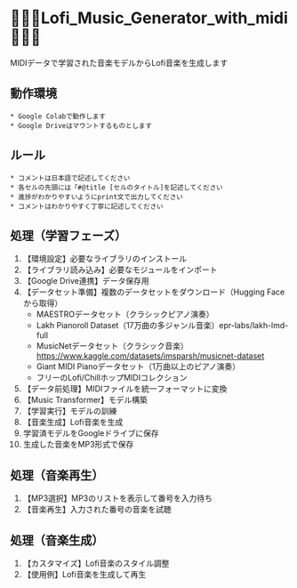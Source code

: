 # **🎵🎵🎵Lofi_Music_Generator_with_midi🎵🎵🎵**

MIDIデータで学習された音楽モデルからLofi音楽を生成します
## 動作環境
    * Google Colabで動作します
    * Google Driveはマウントするものとします
## ルール
    * コメントは日本語で記述してください
    * 各セルの先頭には「#@title [セルのタイトル]を記述してください
    * 進捗がわかりやすいようにprint文で出力してください
    * コメントはわかりやすく丁寧に記述してください
## 処理（学習フェーズ）
1. 【環境設定】必要なライブラリのインストール
2. 【ライブラリ読み込み】必要なモジュールをインポート
3. 【Google Drive連携】データ保存用
4. 【データセット準備】複数のデータセットをダウンロード（Hugging Faceから取得）
    * MAESTROデータセット（クラシックピアノ演奏）
    * Lakh Pianoroll Dataset（17万曲の多ジャンル音楽）epr-labs/lakh-lmd-full
    * MusicNetデータセット（クラシック音楽）https://www.kaggle.com/datasets/imsparsh/musicnet-dataset
    * Giant MIDI Pianoデータセット（1万曲以上のピアノ演奏）
    * フリーのLofi/ChillホップMIDIコレクション
5. 【データ前処理】MIDIファイルを統一フォーマットに変換
6. 【Music Transformer】モデル構築
7. 【学習実行】モデルの訓練
8. 【音楽生成】Lofi音楽を生成
9. 学習済モデルをGoogleドライブに保存
10. 生成した音楽をMP3形式で保存

## 処理（音楽再生）
1. 【MP3選択】MP3のリストを表示して番号を入力待ち
2. 【音楽再生】入力された番号の音楽を試聴

## 処理（音楽生成）
1. 【カスタマイズ】Lofi音楽のスタイル調整
2. 【使用例】Lofi音楽を生成して再生